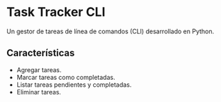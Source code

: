 # Task Tracker CLI

Un gestor de tareas de línea de comandos (CLI) desarrollado en Python.

## Características

- Agregar tareas.
- Marcar tareas como completadas.
- Listar tareas pendientes y completadas.
- Eliminar tareas.
